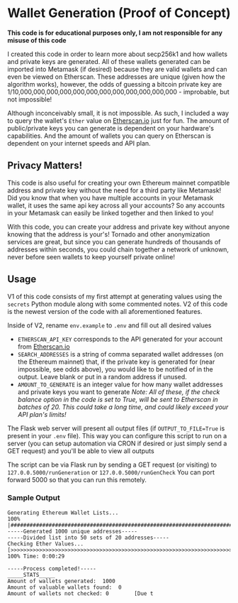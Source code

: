 # Wallet Generation (Proof of Concept)
**This code is for educational purposes only, I am not responsible for any misuse of this code**

I created this code in order to learn more about secp256k1 and how wallets and private keys are generated. All of these wallets generated can be imported into Metamask (if desired) because they are valid wallets and can even be viewed on Etherscan. These addresses are unique (given how the algorithm works), however, the odds of guessing a bitcoin private key are 1/10,000,000,000,000,000,000,000,000,000,000,000,000 - improbable, but not impossible!

Although inconceivably small, it is not impossible. As such, I included a way to query the wallet's `Ether` value on [Etherscan.io](https://etherscan.io/) just for fun. The amount of public/private keys you can generate is dependent on your hardware's capabilities. And the amount of wallets you can query on Etherscan is dependent on your internet speeds and API plan.

## Privacy Matters! 
This code is also useful for creating your own Ethereum mainnet compatible address and private key without the need for a third party like Metamask!
Did you know that when you have multiple accounts in your Metamask wallet, it uses the same api key across all your accounts? So any accounts in your Metamask can easily be linked together and then linked to you! 

With this code, you can create your address and private key without anyone knowing that the address is your's! Tornado and other anonymization services are great, but since you can generate hundreds of thousands of addresses within seconds, you could chain together a network of unknown, never before seen wallets to keep yourself private online!

## Usage

V1 of this code consists of my first attempt at generating values using the `secrets` Python module along with some commented notes.
V2 of this code is the newest version of the code with all aforementioned features.


Inside of V2, rename `env.example` to `.env` and fill out all desired values
- `ETHERSCAN_API_KEY` corresponds to the API generated for your account from [Etherscan.io](https://etherscan.io/)
- `SEARCH_ADDRESSES` is a string of comma separated wallet addresses (on the Ethereum mainnet) that, if the private key is generated for (near impossible, see odds above), you would like to be notified of in the output. Leave blank or put in a random address if unused.
- `AMOUNT_TO_GENERATE` is an integer value for how many wallet addresses and private keys you want to generate *Note: All of these, if the check balance option in the code is set to True, will be sent to Etherscan in batches of 20. This could take a long time, and could likely exceed your API plan's limits!*


The Flask web server will present all output files (if `OUTPUT_TO_FILE=True` is present in your `.env` file). This way you can configure this script to run on a server (you can setup automation via CRON if desired or just simply send a GET request) and you'll be able to view all outputs

The script can be via Flask run by sending a GET request (or visiting) to `127.0.0.5000/runGeneration` or `127.0.0.5000/runGenCheck`
You can port forward 5000 so that you can run this remotely.  

### Sample Output
```
Generating Ethereum Wallet Lists...
100% |#####################################################################################|
-----Generated 1000 unique addresses-----
-----Divided list into 50 sets of 20 addresses-----
Checking Ether Values...
[>>>>>>>>>>>>>>>>>>>>>>>>>>>>>>>>>>>>>>>>>>>>>>>>>>>>>>>>>>>>>>>>>>>>>>>] 100% Time: 0:00:29

-----Process completed!-----
_____STATS_____
Amount of wallets generated:  1000
Amount of valuable wallets found:  0
Amount of wallets not checked: 0        [Due t
```

